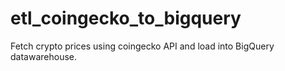# etl_coingecko_to_bigquery
Fetch crypto prices using coingecko API and load into BigQuery datawarehouse.
